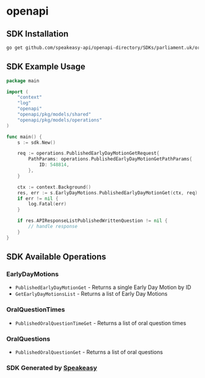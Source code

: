 # openapi

<!-- Start SDK Installation -->
## SDK Installation

```bash
go get github.com/speakeasy-api/openapi-directory/SDKs/parliament.uk/oralquestions/v1/go
```
<!-- End SDK Installation -->

## SDK Example Usage
<!-- Start SDK Example Usage -->
```go
package main

import (
    "context"
    "log"
    "openapi"
    "openapi/pkg/models/shared"
    "openapi/pkg/models/operations"
)

func main() {
    s := sdk.New()

    req := operations.PublishedEarlyDayMotionGetRequest{
        PathParams: operations.PublishedEarlyDayMotionGetPathParams{
            ID: 548814,
        },
    }

    ctx := context.Background()
    res, err := s.EarlyDayMotions.PublishedEarlyDayMotionGet(ctx, req)
    if err != nil {
        log.Fatal(err)
    }

    if res.APIResponseListPublishedWrittenQuestion != nil {
        // handle response
    }
}
```
<!-- End SDK Example Usage -->

<!-- Start SDK Available Operations -->
## SDK Available Operations


### EarlyDayMotions

* `PublishedEarlyDayMotionGet` - Returns a single Early Day Motion by ID
* `GetEarlyDayMotionsList` - Returns a list of Early Day Motions

### OralQuestionTimes

* `PublishedOralQuestionTimeGet` - Returns a list of oral question times

### OralQuestions

* `PublishedOralQuestionGet` - Returns a list of oral questions
<!-- End SDK Available Operations -->

### SDK Generated by [Speakeasy](https://docs.speakeasyapi.dev/docs/using-speakeasy/client-sdks)
